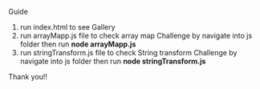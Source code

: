 Guide
1. run index.html to see Gallery
2. run arrayMapp.js file to check array map Challenge by navigate into js folder then run **node arrayMapp.js**
3. run stringTransform.js file to check String transform Challenge by navigate into js folder then run **node stringTransform.js**


Thank you!!
